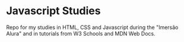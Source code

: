 # Javascript Studies

Repo for my studies in HTML, CSS and Javascript during the "Imersão Alura" and in tutorials from W3 Schools and MDN Web Docs. 

